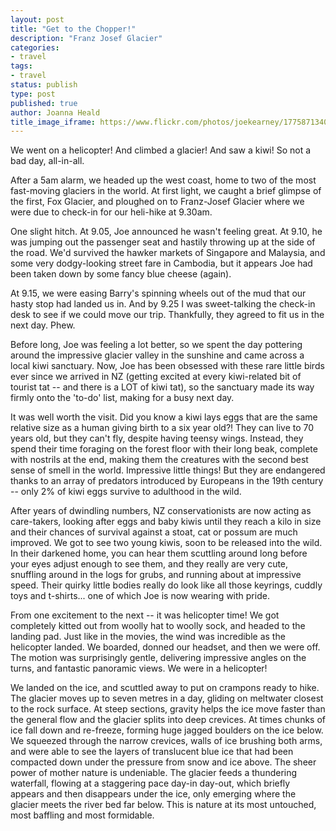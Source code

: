 ```yaml
---
layout: post
title: "Get to the Chopper!"
description: "Franz Josef Glacier"
categories:
- travel
tags:
- travel
status: publish
type: post
published: true
author: Joanna Heald
title_image_iframe: https://www.flickr.com/photos/joekearney/17758713404/in/album-72157652379606419/player/
---
```


We went on a helicopter! And climbed a glacier! And saw a kiwi! So not a bad day, all-in-all.

After a 5am alarm, we headed up the west coast, home to two of the most fast-moving glaciers in the world. At first light, we caught a brief glimpse of the first, Fox Glacier, and ploughed on to Franz-Josef Glacier where we were due to check-in for our heli-hike at 9.30am.

One slight hitch. At 9.05, Joe announced he wasn't feeling great. At 9.10, he was jumping out the passenger seat and hastily throwing up at the side of the road. We'd survived the hawker markets of Singapore and Malaysia, and some very dodgy-looking street fare in Cambodia, but it appears Joe had been taken down by some fancy blue cheese (again). 

At 9.15, we were easing Barry's spinning wheels out of the mud that our hasty stop had landed us in. And by 9.25 I was sweet-talking the check-in desk to see if we could move our trip. Thankfully, they agreed to fit us in the next day. Phew. 

Before long, Joe was feeling a lot better, so we spent the day pottering around the impressive glacier valley in the sunshine and came across a local kiwi sanctuary. Now, Joe has been obsessed with these rare little birds ever since we arrived in NZ (getting excited at every kiwi-related bit of tourist tat -- and there is a LOT of kiwi tat), so the sanctuary made its way firmly onto the 'to-do' list, making for a busy next day.

It was well worth the visit. Did you know a kiwi lays eggs that are the same relative size as a human giving birth to a six year old?! They can live to 70 years old, but they can't fly, despite having teensy wings. Instead, they spend their time foraging on the forest floor with their long beak, complete with nostrils at the end, making them the creatures with the second best sense of smell in the world. Impressive little things! But they are endangered thanks to an array of predators introduced by Europeans in the 19th century -- only 2% of kiwi eggs survive to adulthood in the wild. 

After years of dwindling numbers, NZ conservationists are now acting as care-takers, looking after eggs and baby kiwis until they reach a kilo in size and their chances of survival against a stoat, cat or possum are much improved. We got to see two young kiwis, soon to be released into the wild. In their darkened home, you can hear them scuttling around long before your eyes adjust enough to see them, and they really are very cute, snuffling around in the logs for grubs, and running about at impressive speed. Their quirky little bodies really do look like all those keyrings, cuddly toys and t-shirts... one of which Joe is now wearing with pride.

From one excitement to the next -- it was helicopter time! We got completely kitted out from woolly hat to woolly sock, and headed to the landing pad. Just like in the movies, the wind was incredible as the helicopter landed. We boarded, donned our headset, and then we were off. The motion was surprisingly gentle, delivering impressive angles on the turns, and fantastic panoramic views. We were in a helicopter! 

We landed on the ice, and scuttled away to put on crampons ready to hike. The glacier moves up to seven metres in a day, gliding on meltwater closest to the rock surface. At steep sections, gravity helps the ice move faster than the general flow and the glacier splits into deep crevices. At times chunks of ice fall down and re-freeze, forming huge jagged boulders on the ice below. We squeezed through the narrow crevices, walls of ice brushing both arms, and were able to see the layers of translucent blue ice that had been compacted down under the pressure from snow and ice above. The sheer power of mother nature is undeniable. The glacier feeds a thundering waterfall, flowing at a staggering pace day-in day-out, which briefly appears and then disappears under the ice, only emerging where the glacier meets the river bed far below. This is nature at its most untouched, most baffling and most formidable.
